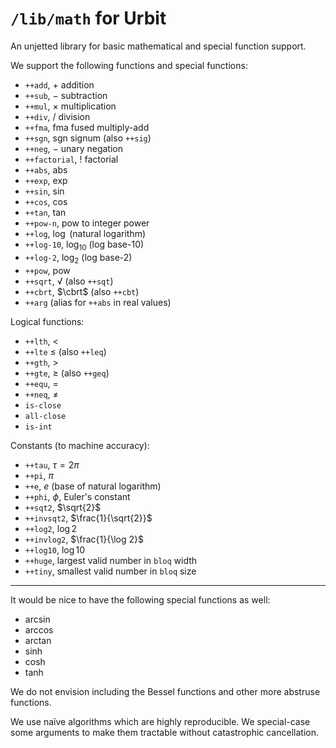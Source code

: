 #   `/lib/math` for Urbit

An unjetted library for basic mathematical and special function support.

We support the following functions and special functions:

- `++add`, $+$ addition
- `++sub`, $-$ subtraction
- `++mul`, $\times$ multiplication
- `++div`, $/$ division
- `++fma`, $\text{fma}$ fused multiply-add
- `++sgn`, $\text{sgn}$ signum (also `++sig`)
- `++neg`, $-$ unary negation
- `++factorial`, $!$ factorial
- `++abs`, $\text{abs}$
- `++exp`, $\exp$
- `++sin`, $\sin$
- `++cos`, $\cos$
- `++tan`, $\tan$
- `++pow-n`, $\text{pow}$ to integer power
- `++log`, $\log$ (natural logarithm)
- `++log-10`, $\log_{10}$ (log base-10)
- `++log-2`, $\log_{2}$ (log base-2)
- `++pow`, $\text{pow}$
- `++sqrt`, $\sqrt$ (also `++sqt`)
- `++cbrt`, $\cbrt$ (also `++cbt`)
- `++arg` (alias for `++abs` in real values)

Logical functions:

- `++lth`, $<$
- `++lte` $\leq$ (also `++leq`)
- `++gth`, $>$
- `++gte`, $\geq$ (also `++geq`)
- `++equ`, $=$
- `++neq`, $\neq$
- `is-close`
- `all-close`
- `is-int`

Constants (to machine accuracy):

- `++tau`, $\tau = 2 \pi$
- `++pi`, $\pi$
- `++e`, $e$ (base of natural logarithm)
- `++phi`, $\phi$, Euler's constant
- `++sqt2`, $\sqrt{2}$
- `++invsqt2`, $\frac{1}{\sqrt{2}}$
- `++log2`, $\log 2$
- `++invlog2`, $\frac{1}{\log 2}$
- `++log10`, $\log 10$
- `++huge`, largest valid number in `bloq` width
- `++tiny`, smallest valid number in `bloq` size

---

It would be nice to have the following special functions as well:

- $\arcsin$
- $\arccos$
- $\arctan$
- $\sinh$
- $\cosh$
- $\tanh$

We do not envision including the Bessel functions and other more abstruse functions.

We use naïve algorithms which are highly reproducible.  We special-case some arguments to make them tractable without catastrophic cancellation.

